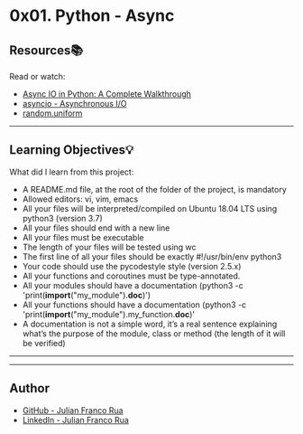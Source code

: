 # 0x01. Python - Async

## Resources:books:
Read or watch:
* [Async IO in Python: A Complete Walkthrough](https://intranet.hbtn.io/rltoken/0FDY9iHLQ_UcSGoYLfv_tQ)
* [asyncio - Asynchronous I/O](https://intranet.hbtn.io/rltoken/mr49MheJNH97N-xHbDUk_w)
* [random.uniform](https://intranet.hbtn.io/rltoken/2d9o-mvWPygQ46-4snE99w)

---
## Learning Objectives:bulb:
What did I learn from this project:

* A README.md file, at the root of the folder of the project, is mandatory
* Allowed editors: vi, vim, emacs
* All your files will be interpreted/compiled on Ubuntu 18.04 LTS using python3 (version 3.7)
* All your files should end with a new line
* All your files must be executable
* The length of your files will be tested using wc
* The first line of all your files should be exactly #!/usr/bin/env python3
* Your code should use the pycodestyle style (version 2.5.x)
* All your functions and coroutines must be type-annotated.
* All your modules should have a documentation (python3 -c 'print(__import__("my_module").__doc__)')
* All your functions should have a documentation (python3 -c 'print(__import__("my_module").my_function.__doc__)'
* A documentation is not a simple word, it’s a real sentence explaining what’s the purpose of the module, class or method (the length of it will be verified)

---
---

## Author
* [GitHub - Julian Franco Rua](https://github.com/julianfrancor)
* [LinkedIn - Julian Franco Rua](https://www.linkedin.com/in/julianfrancor/)
